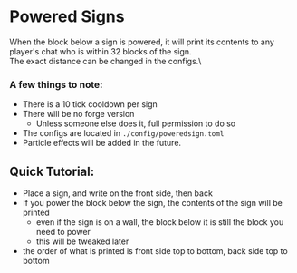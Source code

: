 # Powered Signs

When the block below a sign is powered, it will print its contents to any player's chat who is within 32 blocks of the sign.\
The exact distance can be changed in the configs.\
### A few things to note:
- There is a 10 tick cooldown per sign
- There will be no forge version
  - Unless someone else does it, full permission to do so
- The configs are located in `./config/poweredsign.toml`
- Particle effects will be added in the future.

## Quick Tutorial:

- Place a sign, and write on the front side, then back
- If you power the block below the sign, the contents of the sign will be printed
  - even if the sign is on a wall, the block below it is still the block you need to power
  - this will be tweaked later
- the order of what is printed is front side top to bottom, back side top to bottom
